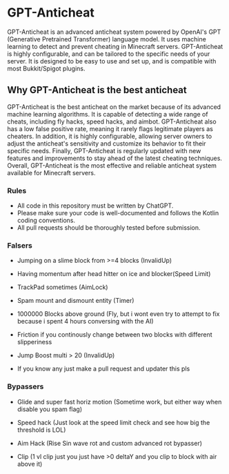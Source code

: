# GPT-Anticheat

GPT-Anticheat is an advanced anticheat system powered by OpenAI's GPT (Generative Pretrained Transformer) language model. It uses machine learning to detect and prevent cheating in Minecraft servers. GPT-Anticheat is highly configurable, and can be tailored to the specific needs of your server. It is designed to be easy to use and set up, and is compatible with most Bukkit/Spigot plugins.

## Why GPT-Anticheat is the best anticheat

GPT-Anticheat is the best anticheat on the market because of its advanced machine learning algorithms. It is capable of detecting a wide range of cheats, including fly hacks, speed hacks, and aimbot. GPT-Anticheat also has a low false positive rate, meaning it rarely flags legitimate players as cheaters. In addition, it is highly configurable, allowing server owners to adjust the anticheat's sensitivity and customize its behavior to fit their specific needs. Finally, GPT-Anticheat is regularly updated with new features and improvements to stay ahead of the latest cheating techniques. Overall, GPT-Anticheat is the most effective and reliable anticheat system available for Minecraft servers.

### Rules

- All code in this repository must be written by ChatGPT. 
- Please make sure your code is well-documented and follows the Kotlin coding conventions. 
- All pull requests should be thoroughly tested before submission.


### Falsers

- Jumping on a slime block from >=4 blocks (InvalidUp)
- Having momentum after head hitter on ice and blocker(Speed Limit)
- TrackPad sometimes (AimLock)
- Spam mount and dismount entity (Timer)
- 1000000 Blocks above ground (Fly, but i wont even try to attempt to fix because i spent 4 hours conversing with the AI)
- Friction if you continously change between two blocks with different slipperiness

- Jump Boost multi > 20 (InvalidUp)

* If you know any just make a pull request and updater this pls

### Bypassers
- Glide and super fast horiz motion (Sometime work, but either way when disable you spam flag)

- Speed hack (Just look at the speed limit check and see how big the threshold is LOL)

- Aim Hack (Rise Sin wave rot and custom advanced rot bypasser)

- Clip (1 vl clip just you just have >0 deltaY and you clip to block with air above it)
